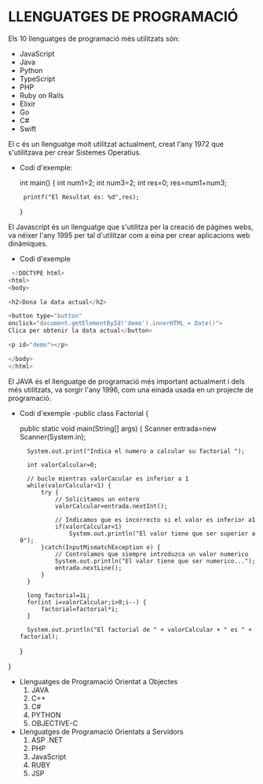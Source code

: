 # LLENGUATGES DE PROGRAMACIÓ

Els 10 llenguatges de programació més utilitzats són:

+ JavaScript
+ Java
+ Python
+ TypeScript
+ PHP
+ Ruby on Rails
+ Elixir
+ Go
+ C#
+ Swift

 El c és un llenguatge molt utilitzat actualment, creat l'any 1972 que s'utilitzava per crear Sistemes Operatius.
 - Codi d'exemple:

    int main() {
        int num1=2;
        int num3=2;
        int res=0;
        res=num1+num3;

        printf("El Resultat és: %d",res);


    }

  El Javascript és un llenguatge que s'utilitza per la creació de pàgines webs, va néixer l'any 1995 per tal d'utilitzar com a eina per crear aplicacions web dinàmiques.
- Codi d'exemple
```javascript
 <!DOCTYPE html>
<html>
<body>

<h2>Dona la data actual</h2>

<button type="button"
onclick="document.getElementById('demo').innerHTML = Date()">
Clica per obtenir la data actual</button>

<p id="demo"></p>

</body>
</html> 
```
El JAVA és el llenguatge de programació més important actualment i dels més utilitzats, va sorgir l'any 1996, com una einada usada en un projecte de programació.
- Codi d'exemple
-public class Factorial {

	public static void main(String[] args) {
		Scanner entrada=new Scanner(System.in);

		System.out.print("Indica el numero a calcular su factorial ");

		int valorCalcular=0;

		// bucle mientras valorCacular es inferior a 1
		while(valorCalcular<1) {
			try {
				// Solicitamos un entero
				valorCalcular=entrada.nextInt();

				// Indicamos que es incorrecto si el valor es inferior a1
				if(valorCalcular<1)
					System.out.println("El valor tiene que ser superior a 0");
			}catch(InputMismatchException e) {
				// Controlamos que siempre introduzca un valor numerico
				System.out.println("El valor tiene que ser numerico...");
				entrada.nextLine();
			}
		}

		long factorial=1L;
		for(int i=valorCalcular;i>0;i--) {
			factorial=factorial*i;
		}

		System.out.println("El factorial de " + valorCalcular + " es " + factorial);
	}

}

- Llenguatges de Programació Orientat a Objectes
  1. JAVA
  2. C++
  3. C#
  4. PYTHON
  5. OBJECTIVE-C
- Llenguatges de Programació Orientats a Servidors
  1. ASP .NET
  2. PHP
  3. JavaScript
  4. RUBY
  5. JSP
